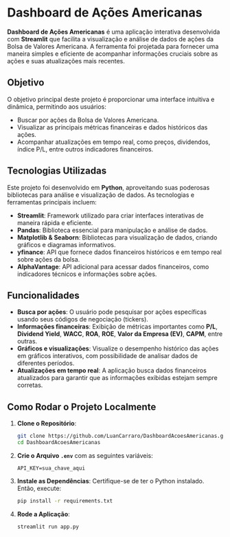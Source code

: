 # Dashboard de Ações Americanas

**Dashboard de Ações Americanas** é uma aplicação interativa desenvolvida com **Streamlit** que facilita a visualização e análise de dados de ações da Bolsa de Valores Americana. A ferramenta foi projetada para fornecer uma maneira simples e eficiente de acompanhar informações cruciais sobre as ações e suas atualizações mais recentes.

## Objetivo

O objetivo principal deste projeto é proporcionar uma interface intuitiva e dinâmica, permitindo aos usuários:

- Buscar por ações da Bolsa de Valores Americana.
- Visualizar as principais métricas financeiras e dados históricos das ações.
- Acompanhar atualizações em tempo real, como preços, dividendos, índice P/L, entre outros indicadores financeiros.

## Tecnologias Utilizadas

Este projeto foi desenvolvido em **Python**, aproveitando suas poderosas bibliotecas para análise e visualização de dados. As tecnologias e ferramentas principais incluem:

- **Streamlit**: Framework utilizado para criar interfaces interativas de maneira rápida e eficiente.
- **Pandas**: Biblioteca essencial para manipulação e análise de dados.
- **Matplotlib & Seaborn**: Bibliotecas para visualização de dados, criando gráficos e diagramas informativos.
- **yfinance**: API que fornece dados financeiros históricos e em tempo real sobre ações da bolsa.
- **AlphaVantage**: API adicional para acessar dados financeiros, como indicadores técnicos e informações sobre ações.

## Funcionalidades

- **Busca por ações**: O usuário pode pesquisar por ações específicas usando seus códigos de negociação (tickers).
- **Informações financeiras**: Exibição de métricas importantes como **P/L**, **Dividend Yield**, **WACC**, **ROA**, **ROE**, **Valor da Empresa (EV)**, **CAPM**, entre outras.
- **Gráficos e visualizações**: Visualize o desempenho histórico das ações em gráficos interativos, com possibilidade de analisar dados de diferentes períodos.
- **Atualizações em tempo real**: A aplicação busca dados financeiros atualizados para garantir que as informações exibidas estejam sempre corretas.

## Como Rodar o Projeto Localmente

1. **Clone o Repositório**:
   ```bash
   git clone https://github.com/LuanCarraro/DashboardAcoesAmericanas.git
   cd DashboardAcoesAmericanas
   ```

2. **Crie o Arquivo `.env`** com as seguintes variáveis:
   ```plaintext
   API_KEY=sua_chave_aqui
   ```

3. **Instale as Dependências**:
   Certifique-se de ter o Python instalado. Então, execute:
   ```bash
   pip install -r requirements.txt
   ```

4. **Rode a Aplicação**:
   ```bash
   streamlit run app.py
   ```
